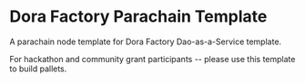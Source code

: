 # Dora Factory Parachain Template

A parachain node template for Dora Factory Dao-as-a-Service template.

For hackathon and community grant participants -- please use this template to build pallets.

